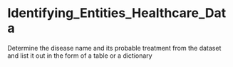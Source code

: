 # Identifying_Entities_Healthcare_Data
Determine the disease name and its probable treatment from the dataset and list it out in the form of a table or a dictionary
